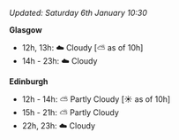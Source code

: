 *Updated: Saturday 6th January 10:30*

**Glasgow**

* 12h, 13h: :cloud: Cloudy [:partly_sunny: as of 10h]
* 14h - 23h: :cloud: Cloudy

**Edinburgh**

* 12h - 14h: :partly_sunny: Partly Cloudy [:sunny: as of 10h]
* 15h - 21h: :partly_sunny: Partly Cloudy
* 22h, 23h: :cloud: Cloudy
